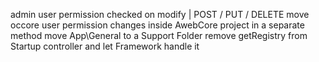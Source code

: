 admin user permission checked on modify | POST / PUT / DELETE
move occore user permission changes inside AwebCore project in a separate method
move App\General to a Support Folder
remove getRegistry from Startup controller and let Framework handle it
